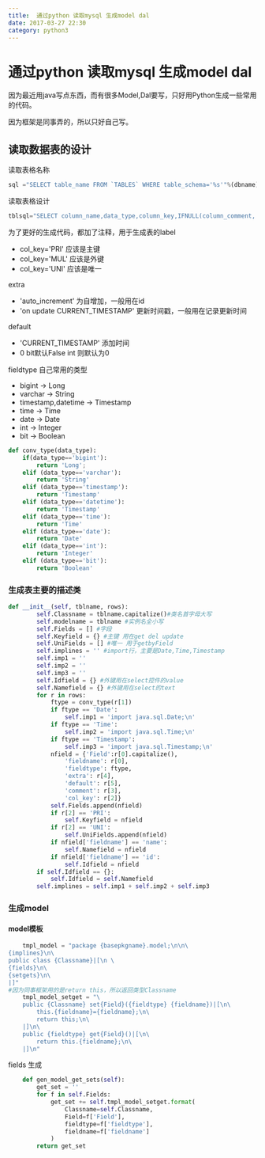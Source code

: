 ```yaml
---
title:  通过python 读取mysql 生成model dal
date: 2017-03-27 22:30
category: python3
---
```

# 通过python 读取mysql 生成model dal
因为最近用java写点东西，而有很多Model,Dal要写，只好用Python生成一些常用的代码。

因为框架是同事弄的，所以只好自己写。

## 读取数据表的设计

读取表格名称  

```python
sql ="SELECT table_name FROM `TABLES` WHERE table_schema='%s'"%(dbname)
```

读取表格设计  

```python
tblsql="SELECT column_name,data_type,column_key,IFNULL(column_comment,'') column_comment,IFNULL(extra,'') extra,IFNULL(column_default,'') column_default FROM information_schema.columns WHERE table_schema ='%s'  AND table_name ='%s' "%(dbname,tbl)
```
为了更好的生成代码，都加了注释，用于生成表的label

- col_key='PRI' 应该是主键  
- col_key='MUL' 应该是外键  
- col_key='UNI' 应该是唯一 

extra
- 'auto_increment' 为自增加，一般用在id
- 'on update CURRENT_TIMESTAMP' 更新时间戳，一般用在记录更新时间

default
- 'CURRENT_TIMESTAMP' 添加时间
- 0 bit默认False int 则默认为0

fieldtype
自己常用的类型
- bigint -> Long
- varchar -> String
- timestamp,datetime -> Timestamp
- time -> Time
- date -> Date
- int -> Integer
- bit -> Boolean

```python
def conv_type(data_type):
    if(data_type=='bigint'):
        return 'Long';
    elif (data_type=='varchar'):
        return 'String'
    elif (data_type=='timestamp'):
        return 'Timestamp'
    elif (data_type=='datetime'):
        return 'Timestamp'
    elif (data_type=='time'):
        return 'Time'
    elif (data_type=='date'):
        return 'Date'
    elif (data_type=='int'):
        return 'Integer'
    elif (data_type=='bit'):
        return 'Boolean'
```

### 生成表主要的描述类
```python
def __init__(self, tblname, rows):
        self.Classname = tblname.capitalize()#类名首字母大写
        self.modelname = tblname #实例名全小写
        self.Fields = [] #字段
        self.Keyfield = {} #主键 用在get del update
        self.UniFields = [] #唯一 用于getbyField
        self.implines = '' #import行，主要是Date,Time,Timestamp
        self.imp1 = ''
        self.imp2 = ''
        self.imp3 = ''
        self.Idfield = {} #外键用在select控件的value
        self.Namefield = {} #外键用在select的text
        for r in rows:
            ftype = conv_type(r[1])
            if ftype == 'Date':
                self.imp1 = 'import java.sql.Date;\n'
            if ftype == 'Time':
                self.imp2 = 'import java.sql.Time;\n'
            if ftype == 'Timestamp':
                self.imp3 = 'import java.sql.Timestamp;\n'
            nfield = {'Field':r[0].capitalize(),
                'fieldname': r[0],
                'fieldtype': ftype,
                'extra': r[4],
                'default': r[5],
                'comment': r[3],
                'col_key': r[2]}
            self.Fields.append(nfield)
            if r[2] == 'PRI':
                self.Keyfield = nfield
            if r[2] == 'UNI':
                self.UniFields.append(nfield)
            if nfield['fieldname'] == 'name':
                self.Namefield = nfield
            if nfield['fieldname'] == 'id':
                self.Idfield = nfield
        if self.Idfield == {}:
            self.Idfield = self.Namefield
        self.implines = self.imp1 + self.imp2 + self.imp3
```
### 生成model

#### model模板
```python
    tmpl_model = "package {basepkgname}.model;\n\n\
{implines}\n\
public class {Classname}|[\n \
{fields}\n\
{setgets}\n\
|]"
#因为同事框架用的是return this，所以返回类型Classname
    tmpl_model_setget = "\
    public {Classname} set{Field}({fieldtype} {fieldname})|[\n\
        this.{fieldname}={fieldname};\n\
        return this;\n\
    |]\n\
    public {fieldtype} get{Field}()|[\n\
        return this.{fieldname};\n\
    |]\n" 
```
fields 生成
```python
    def gen_model_get_sets(self):
        get_set = ''
        for f in self.Fields:
            get_set += self.tmpl_model_setget.format(
                Classname=self.Classname,
                Field=f['Field'],
                fieldtype=f['fieldtype'],
                fieldname=f['fieldname']
            )
        return get_set
```